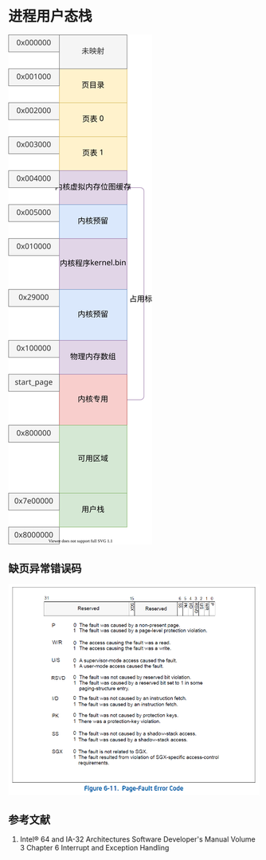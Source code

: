 # 进程用户态栈

![](./image/../images/memory_map_05.drawio.svg)

## 缺页异常错误码

![](./images/page_fault.jpg)

## 参考文献

1. Intel® 64 and IA-32 Architectures Software Developer's Manual Volume 3 Chapter 6 Interrupt and Exception Handling